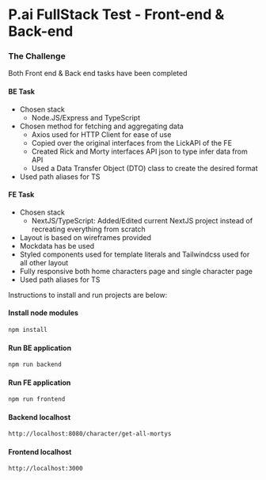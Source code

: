 # P.ai FullStack Test - Front-end & Back-end

### The Challenge
Both Front end & Back end tasks have been completed

#### BE Task
 - Chosen stack
    - Node.JS/Express and TypeScript
 - Chosen method for fetching and aggregating data
    - Axios used for HTTP Client for ease of use
    - Copied over the original interfaces from the LickAPI of the FE
    - Created Rick and Morty interfaces API json to type infer data from API
    - Used a Data Transfer Object (DTO) class to create the desired format
 - Used path aliases for TS

#### FE Task
 - Chosen stack
    - NextJS/TypeScript: Added/Edited current NextJS project instead of recreating everything from scratch
 - Layout is based on wireframes provided
 - Mockdata has be used
 - Styled components used for template literals and Tailwindcss used for all other layout
 - Fully responsive both home characters page and single character page
 - Used path aliases for TS

Instructions to install and run projects are below:

#### Install node modules
```bash
npm install
```

#### Run BE application
```bash
npm run backend
```

#### Run FE application
```bash
npm run frontend
```

#### Backend localhost
```bash
http://localhost:8080/character/get-all-mortys
```

#### Frontend localhost
```bash
http://localhost:3000
```